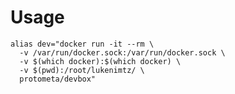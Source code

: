 

# Usage

    alias dev="docker run -it --rm \
      -v /var/run/docker.sock:/var/run/docker.sock \
      -v $(which docker):$(which docker) \
      -v $(pwd):/root/lukenimtz/ \
      protometa/devbox"

